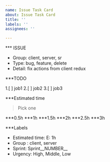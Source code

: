 ```yaml
---
name: Issue Task Card
about: Issue Task Card
title: ''
labels: ''
assignees: ''

---
```


*** ISSUE
- Group: client, server, sr
- Type: bug, feature, delete
- Detail: fix actions from client redux

***TODO

1.[ ] job1
2.[ ] job2
3.[ ] job3

***Estimated time

>Pick one

***0.5h
***1h
***1.5h
***2h
***2.5h
***3h

***Labels

- Estimated time: E: 1h
- Group : client, server
- Sprint: Sprint__NUMBER__
- Urgency: High, Middle, Low
